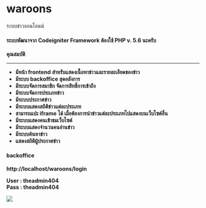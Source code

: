# waroons
ระบบข่าวออนไลนน์ 
<h4>ระบบพัฒนาจาก Codeigniter Framework ต้องใช้ PHP v. 5.6 นะครับ</h4>

<b>คุณสมบัติ<b/>
  <hr/>
  <ul>
    <li>มีหน้า frontend สำหรับแสดงเนื้อหาข่าวและรายละเอียดของข่าว</li>
     <li>มีระบบ backoffice สุดอลังการ</li>
     <li>มีระบบจัดการสมาชิก จัดการสิทธิ์การเข้าถึง</li>
     <li>มีระบบจัดการประเภทข่าว</li>
     <li>มีระบบประกาศข่าว</li> 
    <li>มีระบบแสดงสถิติข่าวแต่ละประเภท</li>
     <li>สามารถแปะ iframe ได้ เมื่อต้องการนำข่าวแต่ละประเภทไปแสดงบนเว็บไซต์อื่น</li>
     <li>มีระบบแสดงคนเข้าชมเว็บไซต์</li>
     <li>มีระบบแสดงจำนวนคนอ่านข่าว</li>
     <li>มีระบบค้นหาข่าว</li>
     <li>แสดงสถิติผู้ประกาศข่าว</li>
  </ul>



<h4>backoffice</h4>
http://localhost/waroons/login

User : theadmin404 <br/>
Pass : theadmin404

<img src = "https://miro.medium.com/max/1349/1*UL6-a6rcHv-qRlIoWOE_aw.png"></img>
